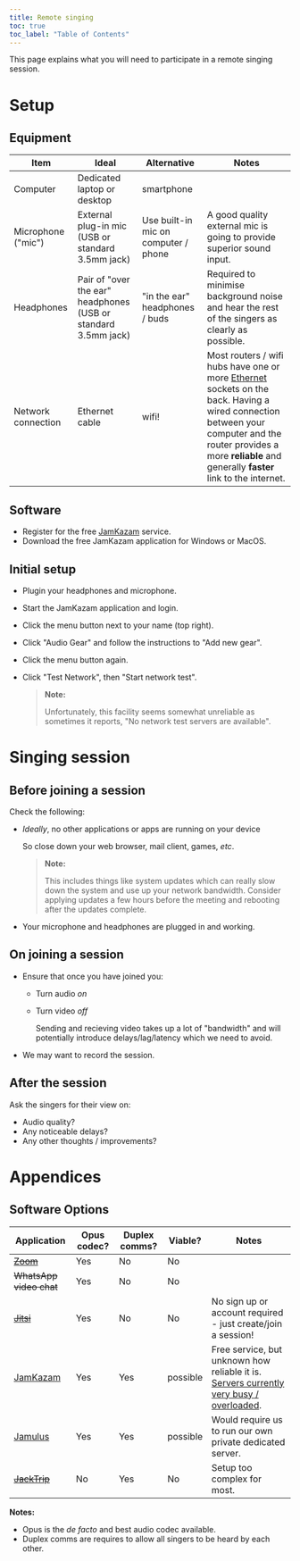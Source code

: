 ```yaml
---
title: Remote singing
toc: true
toc_label: "Table of Contents"
---
```


This page explains what you will need to participate in a remote singing
session.

# Setup

## Equipment

| Item | Ideal | Alternative | Notes |
|-|-|-|-|
| Computer | Dedicated laptop or desktop | smartphone | |
| Microphone ("mic") | External plug-in mic<br/>(USB or standard 3.5mm jack) | Use built-in mic on computer / phone | A good quality external mic is going to provide superior sound input. |
| Headphones | Pair of "over the ear" headphones<br/>(USB or standard 3.5mm jack) |  "in the ear" headphones / buds | Required to minimise background noise and hear the rest of the singers as clearly as possible. |
| Network connection | Ethernet cable | wifi! | Most routers / wifi hubs have one or more [Ethernet](https://en.wikipedia.org/wiki/Ethernet) sockets on the back. Having a wired connection between your computer and the router provides a more **reliable** and generally **faster** link to the internet. |

## Software

- Register for the free [JamKazam][jamkazam] service.
- Download the free JamKazam application for Windows or MacOS.

## Initial setup

- Plugin your headphones and microphone.
- Start the JamKazam application and login.
- Click the menu button next to your name (top right).
- Click "Audio Gear" and follow the instructions to "Add new gear".
- Click the menu button again.
- Click "Test Network", then "Start network test".

  > **Note:**
  >
  > Unfortunately, this facility seems somewhat unreliable as sometimes it
  > reports, "No network test servers are available".

# Singing session

## Before joining a session

Check the following:

- *Ideally*, no other applications or apps are running on your device

  So close down your web browser, mail client, games, *etc*.

  > **Note:**
  >
  > This includes things like system updates which can really slow down the
  > system and use up your network bandwidth. Consider applying updates a few
  > hours before the meeting and rebooting after the updates complete.

- Your microphone and headphones are plugged in and working.

## On joining a session

- Ensure that once you have joined you:

  - Turn audio *on*

  - Turn video *off*

    Sending and recieving video takes up a lot of "bandwidth" and will
    potentially introduce delays/lag/latency which we need to avoid.

- We may want to record the session.

## After the session

Ask the singers for their view on:

- Audio quality?
- Any noticeable delays?
- Any other thoughts / improvements?

# Appendices

## Software Options

| Application | Opus codec? | Duplex comms? | Viable? | Notes |
|-|-|-|-|-|
| ~~[Zoom](https://zoom.us)~~ | Yes | No | No | |
| ~~WhatsApp video chat~~ | Yes | No | No |
| ~~[Jitsi](https://meet.jit.si)~~ | Yes | No | No | No sign up or account required - just create/join a session! |
| [JamKazam][jamkazam] | Yes | Yes | possible | Free service, but unknown how reliable it is. [Servers currently very busy / overloaded][jamkazam-overloaded]. |
| [Jamulus](http://llcon.sourceforge.net) | Yes | Yes | possible | Would require us to run our own private dedicated server. |
| ~~[JackTrip](https://github.com/jacktrip/jacktrip)~~ | No | Yes | No | Setup too complex for most. |

**Notes:**

- Opus is the *de facto* and best audio codec available.
- Duplex comms are requires to allow all singers to be heard by each other.

[jamkazam]: https://www.jamkazam.com
[jamkazam-overloaded]: https://sourceforge.net/p/llcon/discussion/533517/thread/ebb54e1b8f/?limit=25

